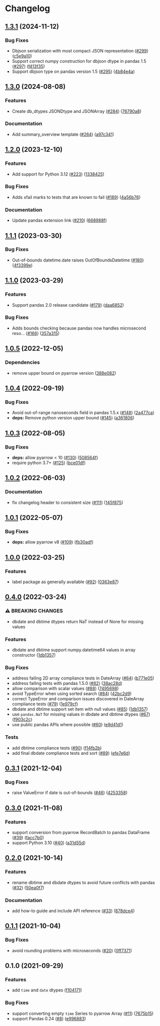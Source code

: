 # Changelog

## [1.3.1](https://github.com/googleapis/python-db-dtypes-pandas/compare/v1.3.0...v1.3.1) (2024-11-12)


### Bug Fixes

* Dbjson serialization with most compact JSON representation ([#299](https://github.com/googleapis/python-db-dtypes-pandas/issues/299)) ([c5e9a10](https://github.com/googleapis/python-db-dtypes-pandas/commit/c5e9a101022844e735099d5f2c645ce0cc46f7f8))
* Support correct numpy construction for dbjson dtype in pandas 1.5 ([#297](https://github.com/googleapis/python-db-dtypes-pandas/issues/297)) ([f413f35](https://github.com/googleapis/python-db-dtypes-pandas/commit/f413f3527941fe52af7e19e2954a936bb3de8394))
* Support dbjson type on pandas version 1.5 ([#295](https://github.com/googleapis/python-db-dtypes-pandas/issues/295)) ([4b84e4a](https://github.com/googleapis/python-db-dtypes-pandas/commit/4b84e4a6fada5ecfa7f910dca61e6de714abdb9d))

## [1.3.0](https://github.com/googleapis/python-db-dtypes-pandas/compare/v1.2.0...v1.3.0) (2024-08-08)


### Features

* Create db_dtypes JSONDtype and JSONArray ([#284](https://github.com/googleapis/python-db-dtypes-pandas/issues/284)) ([76790a8](https://github.com/googleapis/python-db-dtypes-pandas/commit/76790a8c67ae8fa9687a4e6a6f950b15e6f34c6f))


### Documentation

* Add summary_overview template ([#264](https://github.com/googleapis/python-db-dtypes-pandas/issues/264)) ([a97c341](https://github.com/googleapis/python-db-dtypes-pandas/commit/a97c34198cbed37c8ff8ea683d485ebe36b804d7))

## [1.2.0](https://github.com/googleapis/python-db-dtypes-pandas/compare/v1.1.1...v1.2.0) (2023-12-10)


### Features

* Add support for Python 3.12 ([#223](https://github.com/googleapis/python-db-dtypes-pandas/issues/223)) ([1338425](https://github.com/googleapis/python-db-dtypes-pandas/commit/1338425ad765be4613bcf3fcfa7f6ce964de04a3))


### Bug Fixes

* Adds xfail marks to tests that are known to fail ([#189](https://github.com/googleapis/python-db-dtypes-pandas/issues/189)) ([4a56b76](https://github.com/googleapis/python-db-dtypes-pandas/commit/4a56b766b0ccba900a555167863f1081a76c4c0d))


### Documentation

* Update pandas extension link ([#210](https://github.com/googleapis/python-db-dtypes-pandas/issues/210)) ([668988f](https://github.com/googleapis/python-db-dtypes-pandas/commit/668988f0f1c25a9d50a7ad5523933e42553b5210))

## [1.1.1](https://github.com/googleapis/python-db-dtypes-pandas/compare/v1.1.0...v1.1.1) (2023-03-30)


### Bug Fixes

* Out-of-bounds datetime.date raises OutOfBoundsDatetime ([#180](https://github.com/googleapis/python-db-dtypes-pandas/issues/180)) ([4f3399e](https://github.com/googleapis/python-db-dtypes-pandas/commit/4f3399e3103c8ad8063b047c7718bcb5621038ca))

## [1.1.0](https://github.com/googleapis/python-db-dtypes-pandas/compare/v1.0.5...v1.1.0) (2023-03-29)


### Features

* Support pandas 2.0 release candidate ([#179](https://github.com/googleapis/python-db-dtypes-pandas/issues/179)) ([daa6852](https://github.com/googleapis/python-db-dtypes-pandas/commit/daa685234d283bc2f3c87a6127fd734d8a037ad6))


### Bug Fixes

* Adds bounds checking because pandas now handles microsecond reso… ([#166](https://github.com/googleapis/python-db-dtypes-pandas/issues/166)) ([357a315](https://github.com/googleapis/python-db-dtypes-pandas/commit/357a3156a3eb37eede2edb7fc84e93fe32967f11))

## [1.0.5](https://github.com/googleapis/python-db-dtypes-pandas/compare/v1.0.4...v1.0.5) (2022-12-05)


### Dependencies

* remove upper bound on pyarrow version ([388e082](https://github.com/googleapis/python-db-dtypes-pandas/commit/388e082a47d9515a14e20ffd87705c71712087ab))

## [1.0.4](https://github.com/googleapis/python-db-dtypes-pandas/compare/v1.0.3...v1.0.4) (2022-09-19)


### Bug Fixes

* Avoid out-of-range nanoseconds field in pandas 1.5.x ([#148](https://github.com/googleapis/python-db-dtypes-pandas/issues/148)) ([2a477ca](https://github.com/googleapis/python-db-dtypes-pandas/commit/2a477ca42033867fbf76f0a818677b04d4d66f8f))
* **deps:** Remove python version upper bound ([#145](https://github.com/googleapis/python-db-dtypes-pandas/issues/145)) ([a361806](https://github.com/googleapis/python-db-dtypes-pandas/commit/a361806026b0358270d101e9eff362d08a971076))

## [1.0.3](https://github.com/googleapis/python-db-dtypes-pandas/compare/v1.0.2...v1.0.3) (2022-08-05)


### Bug Fixes

* **deps:** allow pyarrow < 10 ([#130](https://github.com/googleapis/python-db-dtypes-pandas/issues/130)) ([508564f](https://github.com/googleapis/python-db-dtypes-pandas/commit/508564f1b898ec1ad7cae4c826ab3ad4b9a5349e))
* require python 3.7+ ([#125](https://github.com/googleapis/python-db-dtypes-pandas/issues/125)) ([bce01df](https://github.com/googleapis/python-db-dtypes-pandas/commit/bce01dfe92815ea478e1db4166e629062ec5ff97))

## [1.0.2](https://github.com/googleapis/python-db-dtypes-pandas/compare/v1.0.1...v1.0.2) (2022-06-03)


### Documentation

* fix changelog header to consistent size ([#111](https://github.com/googleapis/python-db-dtypes-pandas/issues/111)) ([145f875](https://github.com/googleapis/python-db-dtypes-pandas/commit/145f8750682fb007343a57c7c94bc5e7fa5b63ab))

## [1.0.1](https://github.com/googleapis/python-db-dtypes-pandas/compare/v1.0.0...v1.0.1) (2022-05-07)


### Bug Fixes

* **deps:** allow pyarrow v8 ([#109](https://github.com/googleapis/python-db-dtypes-pandas/issues/109)) ([fb30adf](https://github.com/googleapis/python-db-dtypes-pandas/commit/fb30adfd427d3df9919df00b096210ba1eb1b91d))

## [1.0.0](https://github.com/googleapis/python-db-dtypes-pandas/compare/v0.4.0...v1.0.0) (2022-03-25)


### Features

* label package as generally available ([#92](https://github.com/googleapis/python-db-dtypes-pandas/issues/92)) ([0363e87](https://github.com/googleapis/python-db-dtypes-pandas/commit/0363e8725b322881c1fe1e89bdeadd0f67317d22))

## [0.4.0](https://github.com/googleapis/python-db-dtypes-pandas/compare/v0.3.1...v0.4.0) (2022-03-24)


### ⚠ BREAKING CHANGES

* dbdate and dbtime dtypes return NaT instead of None for missing values

### Features

* dbdate and dbtime support numpy.datetime64 values in array constructor ([1db1357](https://github.com/googleapis/python-db-dtypes-pandas/commit/1db1357186b234a28b2ced10174bbd06e2f0ab73))


### Bug Fixes

* address failing 2D array compliance tests  in DateArray ([#64](https://github.com/googleapis/python-db-dtypes-pandas/issues/64)) ([b771e05](https://github.com/googleapis/python-db-dtypes-pandas/commit/b771e050acd2bdbf469a97f7477036c159b500f8))
* address failing tests with pandas 1.5.0 ([#82](https://github.com/googleapis/python-db-dtypes-pandas/issues/82)) ([38ac28d](https://github.com/googleapis/python-db-dtypes-pandas/commit/38ac28d8b16f9b86b5029c85e45e9f2e034159b7))
* allow comparison with scalar values ([#88](https://github.com/googleapis/python-db-dtypes-pandas/issues/88)) ([7495698](https://github.com/googleapis/python-db-dtypes-pandas/commit/7495698b3be3b7e8055ae450e24cd0e366b1b72a))
* avoid TypeError when using sorted search ([#84](https://github.com/googleapis/python-db-dtypes-pandas/issues/84)) ([42bc2d9](https://github.com/googleapis/python-db-dtypes-pandas/commit/42bc2d90174d152dfed782acf77016da55dbdaca))
* correct TypeError and comparison issues discovered in DateArray compliance tests ([#79](https://github.com/googleapis/python-db-dtypes-pandas/issues/79)) ([1e979cf](https://github.com/googleapis/python-db-dtypes-pandas/commit/1e979cf360eb586e77b415f7b710a8a41c22e981))
* dbdate and dbtime support set item with null values ([#85](https://github.com/googleapis/python-db-dtypes-pandas/issues/85)) ([1db1357](https://github.com/googleapis/python-db-dtypes-pandas/commit/1db1357186b234a28b2ced10174bbd06e2f0ab73))
* use `pandas.NaT` for missing values in dbdate and dbtime dtypes ([#67](https://github.com/googleapis/python-db-dtypes-pandas/issues/67)) ([f903c2c](https://github.com/googleapis/python-db-dtypes-pandas/commit/f903c2c68da1629241cf3bf37e1226babae669f4))
* use public pandas APIs where possible ([#60](https://github.com/googleapis/python-db-dtypes-pandas/issues/60)) ([e9d41d1](https://github.com/googleapis/python-db-dtypes-pandas/commit/e9d41d17b5d6a7d83c46e2497feb8e314545adcb))


### Tests

* add dbtime compliance tests ([#90](https://github.com/googleapis/python-db-dtypes-pandas/issues/90)) ([f14fb2b](https://github.com/googleapis/python-db-dtypes-pandas/commit/f14fb2bf78d8427b9546db4cdad1d893c1b1e5e1))
* add final dbdate compliance tests and sort ([#89](https://github.com/googleapis/python-db-dtypes-pandas/issues/89)) ([efe7e6d](https://github.com/googleapis/python-db-dtypes-pandas/commit/efe7e6d8953ebf8d2b4d9468c7c92638ea2ec9f9))

## [0.3.1](https://www.github.com/googleapis/python-db-dtypes-pandas/compare/v0.3.0...v0.3.1) (2021-12-04)


### Bug Fixes

* raise ValueError if date is out-of-bounds ([#46](https://www.github.com/googleapis/python-db-dtypes-pandas/issues/46)) ([4253358](https://www.github.com/googleapis/python-db-dtypes-pandas/commit/4253358b673965f7d2823b750f56553f6627e130))

## [0.3.0](https://www.github.com/googleapis/python-db-dtypes-pandas/compare/v0.2.0...v0.3.0) (2021-11-08)


### Features

* support conversion from pyarrow RecordBatch to pandas DataFrame ([#39](https://www.github.com/googleapis/python-db-dtypes-pandas/issues/39)) ([facc7b0](https://www.github.com/googleapis/python-db-dtypes-pandas/commit/facc7b0897e27c5ba99399b7d453818c5b4aeca7))
* support Python 3.10 ([#40](https://www.github.com/googleapis/python-db-dtypes-pandas/issues/40)) ([a31d55d](https://www.github.com/googleapis/python-db-dtypes-pandas/commit/a31d55db57b2f5655b1fee4230a930d5bee4b1c9))

## [0.2.0](https://www.github.com/googleapis/python-db-dtypes-pandas/compare/v0.1.1...v0.2.0) (2021-10-14)


### Features

* rename dbtime and dbdate dtypes to avoid future conflicts with pandas ([#32](https://www.github.com/googleapis/python-db-dtypes-pandas/issues/32)) ([50ea0f7](https://www.github.com/googleapis/python-db-dtypes-pandas/commit/50ea0f798548aa2f0516f6afc93ba6e80cc0e6d9))


### Documentation

* add how-to guide and include API reference ([#33](https://www.github.com/googleapis/python-db-dtypes-pandas/issues/33)) ([878dce4](https://www.github.com/googleapis/python-db-dtypes-pandas/commit/878dce48bd6714706a2a829775ce00e61724fc7a))

## [0.1.1](https://www.github.com/googleapis/python-db-dtypes-pandas/compare/v0.1.0...v0.1.1) (2021-10-04)


### Bug Fixes

* avoid rounding problems with microseconds ([#20](https://www.github.com/googleapis/python-db-dtypes-pandas/issues/20)) ([0ff7371](https://www.github.com/googleapis/python-db-dtypes-pandas/commit/0ff737120344602f49889596b1efa69a6a18a057))

## 0.1.0 (2021-09-29)


### Features

* add `time` and `date` dtypes ([f104171](https://www.github.com/googleapis/python-db-dtypes-pandas/commit/f10417111642e8f5f4b9af790367af930d15a056))


### Bug Fixes

* support converting empty `time` Series to pyarrow Array ([#11](https://www.github.com/googleapis/python-db-dtypes-pandas/issues/11)) ([7675b15](https://www.github.com/googleapis/python-db-dtypes-pandas/commit/7675b157feb842628fa731cc6a472aa9e6b92903))
* support Pandas 0.24 ([#8](https://www.github.com/googleapis/python-db-dtypes-pandas/issues/8)) ([e996883](https://www.github.com/googleapis/python-db-dtypes-pandas/commit/e996883bc9c76fe5f593e9c19a9d2a1c13501f5e))
